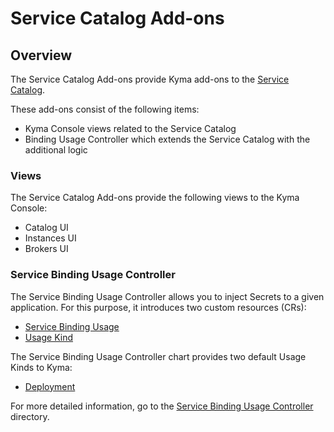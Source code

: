# Service Catalog Add-ons

## Overview

The Service Catalog Add-ons provide Kyma add-ons to the [Service Catalog](https://github.com/kyma-project/kyma/blob/main/resources/service-catalog/README.md).

These add-ons consist of the following items:
* Kyma Console views related to the Service Catalog
* Binding Usage Controller which extends the Service Catalog with the additional logic

### Views

The Service Catalog Add-ons provide the following views to the Kyma Console:

* Catalog UI
* Instances UI
* Brokers UI

### Service Binding Usage Controller

The Service Binding Usage Controller allows you to inject Secrets to a given application. For this purpose, it introduces two custom resources (CRs):

* [Service Binding Usage](https://github.com/kyma-project/kyma/blob/1.24.6/docs/service-catalog/06-01-service-binding-usage.md)
* [Usage Kind](https://github.com/kyma-project/kyma/blob/1.24.6/docs/service-catalog/06-02-usage-kind.md)

The Service Binding Usage Controller chart provides two default Usage Kinds to Kyma:

* [Deployment](charts/service-binding-usage-controller/templates/deployment-usage-kind.yaml)

For more detailed information, go to the [Service Binding Usage Controller](https://github.com/kyma-project/kyma/tree/main/components/service-binding-usage-controller/docs) directory.
